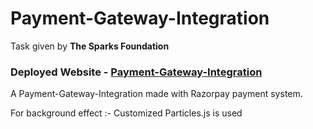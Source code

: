 # Payment-Gateway-Integration
Task given by <b>The Sparks Foundation</b>

<h3>Deployed Website - <a href="">Payment-Gateway-Integration</a></h3>
<p>A Payment-Gateway-Integration made with Razorpay payment system.</p>
<p>For background effect :- Customized Particles.js is used</p>
